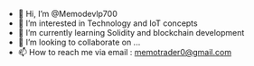 - 👋 Hi, I’m @Memodevlp700
- 👀 I’m interested in Technology and IoT concepts
- 🌱 I’m currently learning Solidity and blockchain development
- 💞️ I’m looking to collaborate on ...
- 📫 How to reach me via email : memotrader0@gmail.com

<!---
Memodevlp700/Memodevlp700 is a ✨ special ✨ repository because its `README.md` (this file) appears on your GitHub profile.
You can click the Preview link to take a look at your changes.
--->
